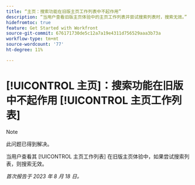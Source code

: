 ```yaml
---
title: “主页：搜索功能在旧版主页工作列表中不起作用”
description: “当用户查看旧版主页体验中的主页工作列表并尝试搜索列表时，搜索无效。”
hidefromtoc: true
feature: Get Started with Workfront
source-git-commit: 676171730de5c12a7a19e4311d756529aaa3b73a
workflow-type: tm+mt
source-wordcount: '77'
ht-degree: 11%

---
```



# [!UICONTROL 主页]：搜索功能在旧版中不起作用 [!UICONTROL 主页工作列表]

>[!NOTE]
>
>此问题已得到解决。

当用户查看其 [!UICONTROL 主页工作列表] 在旧版主页体验中，如果尝试搜索列表，则搜索无效。

_首次报告于 2023 年 8 月 18 日。_

